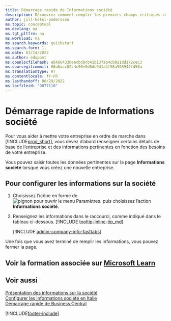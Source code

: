 ```yaml
---
title: Démarrage rapide de Informations société
description: Découvrez comment remplir les premiers champs critiques concernant votre entreprise dans Business Central en lisant cet article de démarrage rapide.
author: jill-kotel-andersson
ms.topic: conceptual
ms.devlang: na
ms.tgt_pltfrm: na
ms.workload: na
ms.search.keywords: quickstart
ms.search.form: 1,
ms.date: 03/14/2022
ms.author: edupont
ms.openlocfilehash: eb466433beecbd9cb41b13fab4cb011dd172cec3
ms.sourcegitcommit: 00a8acc82cdc90e0d0db9d1a4f98a908944fd50a
ms.translationtype: HT
ms.contentlocale: fr-FR
ms.lasthandoff: 06/29/2022
ms.locfileid: "9077110"
---
```

# <a name="company-information-quick-start"></a>Démarrage rapide de Informations société

Pour vous aider à mettre votre entreprise en ordre de marche dans [!INCLUDE[prod_short](includes/prod_short.md)], vous devez d’abord renseigner certains détails de base de l’entreprise et des informations pertinentes en fonction des besoins de votre entreprise.  

Vous pouvez saisir toutes les données pertinentes sur la page **Informations société** lorsque vous créez une nouvelle entreprise.

## <a name="to-set-up-company-information"></a>Pour configurer les informations sur la société  

1. Choisissez l’icône en forme de ![pignon pour ouvrir le menu Paramètres.](media/ui-experience/settings_icon_small.png) puis choisissez l’action **Informations société**.
2. Renseignez les informations dans le raccourci, comme indiqué dans le tableau ci-dessous. [!INCLUDE [tooltip-inline-tip_md](includes/tooltip-inline-tip_md.md)]

    [!INCLUDE [admin-company-info-fasttabs](includes/admin-company-info-fasttabs.md)]

Une fois que vous avez terminé de remplir les informations, vous pouvez fermer la page.  

## <a name="see-related-training-at-microsoft-learn"></a>Voir la formation associée sur [Microsoft Learn](/learn/modules/create-new-companies-dynamics-365-business-central/)

## <a name="see-also"></a>Voir aussi  

[Présentation des informations sur la société](admin-company-information.md)  
[Configurer les informations société en Italie](LocalFunctionality/Italy/how-to-set-up-company-information.md)  
[Démarrage rapide de Business Central](quick-start-business-central.md)  


[!INCLUDE[footer-include](includes/footer-banner.md)]